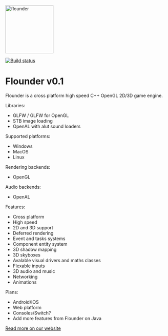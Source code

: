<img src="https://github.com/Equilibrium-Games/Flounder/blob/master/LOGO.jpg" alt="flounder" width=150>

[![Build status](https://ci.appveyor.com/api/projects/status/4uhakf6tt78wov7o?svg=true)](https://ci.appveyor.com/project/MatthewAlbrecht/flounder)

# Flounder v0.1
Flounder is a cross platform high speed C++ OpenGL 2D/3D game engine.

Libraries:
 * GLFW / GLFW for OpenGL
 * STB image loading
 * OpenAL with alut sound loaders

Supported platforms:
 * Windows
 * MacOS
 * Linux

Rendering backends:
 * OpenGL
 
Audio backends:
 * OpenAL

Features:
 * Cross platform
 * High speed
 * 2D and 3D support
 * Deferred rendering
 * Event and tasks systems
 * Component entity system
 * 3D shadow mapping
 * 3D skyboxes
 * Avalable visual drivers and maths classes
 * Flexable inputs
 * 3D audio and music
 * Networking
 * Animations
 
Plans:
 * Android/IOS
 * Web platform
 * Consoles/Switch?
 * Add more features from Flounder on Java

[Read more on our website](https://equilibrium.games)
